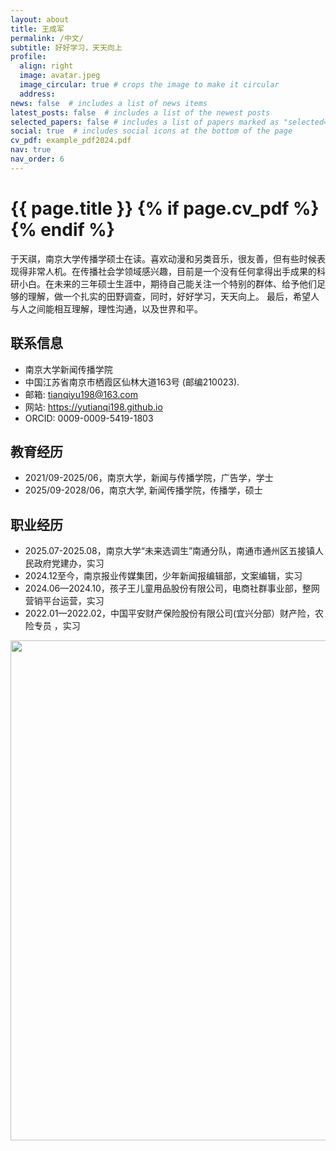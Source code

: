 ```yaml
---
layout: about
title: 王成军
permalink: /中文/
subtitle: 好好学习，天天向上
profile:
  align: right
  image: avatar.jpeg
  image_circular: true # crops the image to make it circular
  address:
news: false  # includes a list of news items
latest_posts: false  # includes a list of the newest posts
selected_papers: false # includes a list of papers marked as "selected={true}"
social: true  # includes social icons at the bottom of the page
cv_pdf: example_pdf2024.pdf
nav: true
nav_order: 6
---
```



<h1 class="post-title">{{ page.title }} {% if page.cv_pdf %}<a href="{{ page.cv_pdf | prepend: 'assets/pdf/' | relative_url}}" target="_blank" rel="noopener noreferrer" class="float-right"><i class="fas fa-file-pdf"></i></a>{% endif %}</h1>


于天祺，南京大学传播学硕士在读。喜欢动漫和另类音乐，很友善，但有些时候表现得非常人机。在传播社会学领域感兴趣，目前是一个没有任何拿得出手成果的科研小白。在未来的三年硕士生涯中，期待自己能关注一个特别的群体、给予他们足够的理解，做一个扎实的田野调查，同时，好好学习，天天向上。
最后，希望人与人之间能相互理解，理性沟通，以及世界和平。

## 联系信息
- 南京大学新闻传播学院
- 中国江苏省南京市栖霞区仙林大道163号 (邮编210023).
- 邮箱: tianqiyu198@163.com
- 网站: https://yutianqi198.github.io
- ORCID: 0009-0009-5419-1803

## 教育经历
- 2021/09-2025/06，南京大学，新闻与传播学院，广告学，学士
- 2025/09-2028/06，南京大学, 新闻传播学院，传播学，硕士

## 职业经历
- 2025.07-2025.08，南京大学“未来选调生”南通分队，南通市通州区五接镇人民政府党建办，实习
- 2024.12至今，南京报业传媒集团，少年新闻报编辑部，文案编辑，实习
- 2024.06—2024.10，孩子王儿童用品股份有限公司，电商社群事业部，整网营销平台运营，实习
- 2022.01—2022.02，中国平安财产保险股份有限公司(宜兴分部）财产险，农险专员 ，实习


<a href="https://github.com/SocratesClub/SocratesClub.github.io/edit/master/_pages/%E4%B8%AD%E6%96%87.md">
  <img src="https://user-images.githubusercontent.com/543384/192227995-fdb3a693-2f68-4dc4-b9bd-06053066322f.png" width = "800" align="middle" />
</a>
